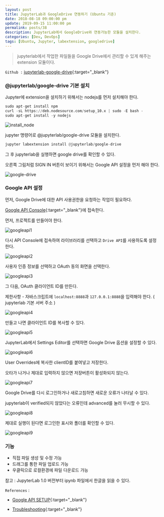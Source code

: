 ```yaml
---
layout: post
title: JupyterLab과 GoogleDrive 연동하기 (Ubuntu 기준)
date: 2018-08-18 09:00:00 pm
update: 2019-09-15 11:00:00 pm
permalink: posts/38
description: JupyterLab에서 GoogleDrive와 연동가능한 모듈을 설치한다.
categories: [Dev, DevOps]
tags: [Ubuntu, Jupyter, labextension, googledrive]
---
```


> jupyterlab에서 작업한 파일들을 Google Drive에서 관리할 수 있게 해주는 extension 모듈이다.

`Github :` [jupyterlab-google-drive](https://github.com/jupyterlab/jupyterlab-google-drive){:target="_blank"}

### @jupyterlab/google-drive 기본 설치

Jupyter에 extension을 설치하기 위해서는 nodejs를 먼저 설치해야 한다.

``` python
sudo apt-get install npm
curl -sL https://deb.nodesource.com/setup_10.x | sudo -E bash -
sudo apt-get install -y nodejs
```

![install_node]({{site.baseurl}}/assets/img/python/nodeversion.jpg)

jupyter 명령어로 @jupyterlab/google-drive 모듈을 설치한다.

``` python
jupyter labextension install @jupyterlab/google-drive
```
그 후 jupyterlab을 실행하면 google drive를 확인할 수 있다.

오른쪽 그림처럼 SIGN IN 버튼이 보이기 위해서는 Google API 설정을 먼저 해야 한다.

![google-drive]({{site.baseurl}}/assets/img/python/drive.jpg)

### Google API 설정

먼저, Google Drive에 대한 API 사용권한을 요청하는 작업이 필요하다.

[Google API Console](https://console.cloud.google.com/apis){:target="_blank"}에 접속한다.

먼저, 프로젝트를 만들어야 한다.

![googleapi1]({{site.baseurl}}/assets/img/python/googleapi1.jpg)

다시 API Console에 접속하여 라이브러리를 선택하고 `Drive API`를 사용하도록 설정한다.

![googleapi2]({{site.baseurl}}/assets/img/python/googleapi2.jpg)

사용자 인증 정보를 선택하고 OAuth 동의 화면을 선택한다.

![googleapi3]({{site.baseurl}}/assets/img/python/googleapi3.jpg)

그 다음, OAuth 클라이언트 ID를 만든다.

제한사항 - 자바스크립트에 `localhost:8888`과 `127.0.0.1:8888`을 입력해야 한다. ( jupyterlab 기본 서버 주소 )

![googleapi4]({{site.baseurl}}/assets/img/python/googleapi4.jpg)

만들고 나면 클라이언트 ID를 복사할 수 있다.

![googleapi5]({{site.baseurl}}/assets/img/python/googleapi5.jpg)

JupyterLab에서 Settings Editor를 선택하면 Google Drive 옵션을 설정할 수 있다.

![googleapi6]({{site.baseurl}}/assets/img/python/googleapi6.jpg)

User Overrides에 복사한 clientID를 붙여넣고 저장한다.

오타가 나거나 제대로 입력하지 않으면 저장버튼이 활성화되지 않는다.

![googleapi7]({{site.baseurl}}/assets/img/python/googleapi7.jpg)

Google Drive를 다시 로그인하거나 새로고침하면 새로운 오류가 나타날 수 있다.

jupyterlab이 verified되지 않았다는 오류인데 advanced를 눌러 무시할 수 있다.

![googleapi8]({{site.baseurl}}/assets/img/python/googleapi8.jpg)

제대로 실행이 된다면 로그인한 표시와 폴더를 확인할 수 있다.

![googleapi9]({{site.baseurl}}/assets/img/python/googleapi9.jpg)

### 기능

* 직접 파일 생성 및 수정 가능
* 드래그를 통한 파일 업로드 가능
* 우클릭으로 로컬환경에 파일 다운로드 가능

참고 : JupyterLab 1.0 버전부터 ipynb 파일에서 한글을 읽을 수 있다.

`References` : 

* [Google API SETUP](https://github.com/jupyterlab/jupyterlab-google-drive/blob/master/docs/setup.md){:target="_blank"}

* [Troubleshooting](https://github.com/jupyterlab/jupyterlab-google-drive/blob/master/docs/troubleshooting.md){:target="_blank"}
